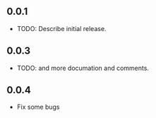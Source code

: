 ## 0.0.1

* TODO: Describe initial release.

## 0.0.3

* TODO: and more documation and comments.

## 0.0.4

* Fix some bugs